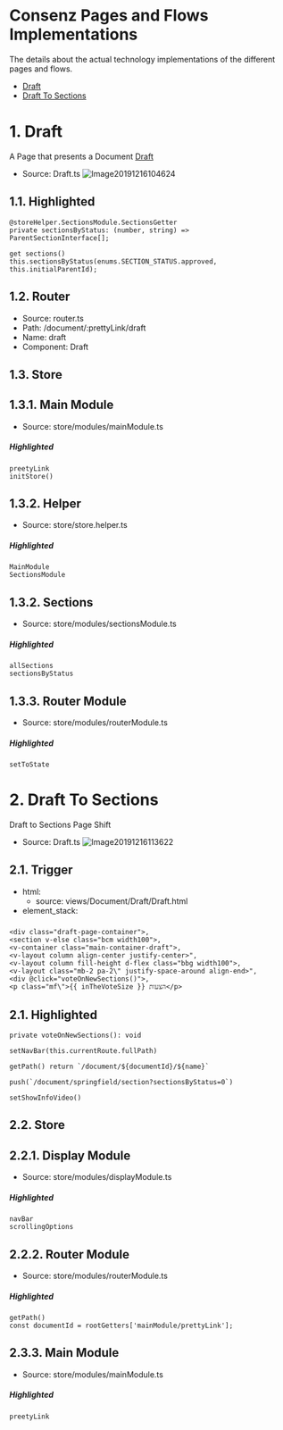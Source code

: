 <h1><a id="top">Consenz Pages and Flows Implementations</a></h1>

The details about the actual technology implementations of the different pages and flows.
- [Draft](#draft)
- [Draft To Sections](#draft-to-sections)
  
# 1. <a id="draft">Draft</a>
A Page that presents a Document [Draft](./README.md/#draft_definition)
- Source: Draft.ts
![Image20191216104624](https://user-images.githubusercontent.com/12394551/70894763-56638500-1ff6-11ea-8983-ff8c72d76ef2.png)
## 1.1. <a id="draft-highlighted">Highlighted</a>
    @storeHelper.SectionsModule.SectionsGetter
    private sectionsByStatus: (number, string) => ParentSectionInterface[];
    
    get sections()
    this.sectionsByStatus(enums.SECTION_STATUS.approved, this.initialParentId);
## 1.2. <a id="router">Router</a>
- Source: router.ts
- Path: /document/:prettyLink/draft
- Name: draft
- Component: Draft
## 1.3. Store
## 1.3.1. Main Module
- Source: store/modules/mainModule.ts
##### Highlighted
    preetyLink
    initStore()
## 1.3.2. Helper
- Source: store/store.helper.ts
##### Highlighted
    MainModule
    SectionsModule
## 1.3.2. Sections
- Source: store/modules/sectionsModule.ts
##### Highlighted
    allSections
    sectionsByStatus
## 1.3.3. Router Module
- Source: store/modules/routerModule.ts
##### Highlighted
    setToState

# 2. <a id="draft-to-sections">Draft To Sections</a>
Draft to Sections Page Shift
- Source: Draft.ts
![Image20191216113622](https://user-images.githubusercontent.com/12394551/70895951-814ed880-1ff8-11ea-9898-00a0508462b4.png)
## 2.1. Trigger
- html:
  - source: views/Document/Draft/Draft.html
- element_stack:
#####
    <div class="draft-page-container">,
    <section v-else class="bcm width100">,
    <v-container class="main-container-draft">,
    <v-layout column align-center justify-center>",
    <v-layout column fill-height d-flex class="bbg width100">,
    <v-layout class="mb-2 pa-2\" justify-space-around align-end>",
    <div @click="voteOnNewSections()">,
    <p class="mf\">{{ inTheVoteSize }} הצעות</p>
## 2.1. Highlighted
    private voteOnNewSections(): void
    
    setNavBar(this.currentRoute.fullPath)
    
    getPath() return `/document/${documentId}/${name}`
    
    push(`/document/springfield/section?sectionsByStatus=0`)
    
    setShowInfoVideo()
## 2.2. Store
## 2.2.1. Display Module
- Source: store/modules/displayModule.ts
##### Highlighted
    navBar
    scrollingOptions
## 2.2.2. Router Module
- Source: store/modules/routerModule.ts
##### Highlighted
    getPath()
    const documentId = rootGetters['mainModule/prettyLink'];
## 2.3.3. Main Module
- Source: store/modules/mainModule.ts
##### Highlighted
    preetyLink
